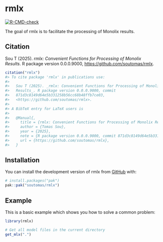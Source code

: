 
<!-- README.md is generated from README.Rmd. Please edit that file -->

# rmlx

<!-- badges: start -->

[![R-CMD-check](https://github.com/soutomas/rmlx/actions/workflows/R-CMD-check.yaml/badge.svg)](https://github.com/soutomas/rmlx/actions/workflows/R-CMD-check.yaml)
<!-- badges: end -->

The goal of rmlx is to facilitate the processing of Monolix results.

## Citation

Sou T (2025). *rmlx: Convenient Functions for Processing of Monolix
Results*. R package version 0.0.0.9000,
<https://github.com/soutomas/rmlx>.

``` r
citation("rmlx")
#> To cite package 'rmlx' in publications use:
#> 
#>   Sou T (2025). _rmlx: Convenient Functions for Processing of Monolix
#>   Results_. R package version 0.0.0.9000, commit
#>   871d3c8149d64e5b331258b56cc68b48ffb7ce03,
#>   <https://github.com/soutomas/rmlx>.
#> 
#> A BibTeX entry for LaTeX users is
#> 
#>   @Manual{,
#>     title = {rmlx: Convenient Functions for Processing of Monolix Results},
#>     author = {Tomas Sou},
#>     year = {2025},
#>     note = {R package version 0.0.0.9000, commit 871d3c8149d64e5b331258b56cc68b48ffb7ce03},
#>     url = {https://github.com/soutomas/rmlx},
#>   }
```

## Installation

You can install the development version of rmlx from
[GitHub](https://github.com/) with:

``` r
# install.packages("pak")
pak::pak("soutomas/rmlx")
```

## Example

This is a basic example which shows you how to solve a common problem:

``` r
library(rmlx)

# Get all model files in the current directory 
get_mlx(".")
```
